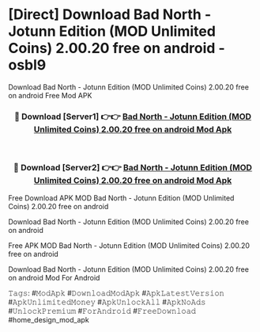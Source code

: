 # [Direct] Download Bad North - Jotunn Edition (MOD Unlimited Coins) 2.00.20 free on android - osbl9
Download Bad North - Jotunn Edition (MOD Unlimited Coins) 2.00.20 free on android Free Mod APK

<div align="center">
<h3>🔴 Download [Server1] 👉👉 <a href="https://apk-comot.site?title=Bad_North_-_Jotunn_Edition_(MOD_Unlimited_Coins)_2.00.20_free_on_android">Bad North - Jotunn Edition (MOD Unlimited Coins) 2.00.20 free on android Mod Apk</a></h3><br>

<h3>🔴 Download [Server2] 👉👉 <a href="https://apk-comot.site?title=Bad_North_-_Jotunn_Edition_(MOD_Unlimited_Coins)_2.00.20_free_on_android">Bad North - Jotunn Edition (MOD Unlimited Coins) 2.00.20 free on android Mod Apk</a></h3>
</div>


Free Download APK MOD Bad North - Jotunn Edition (MOD Unlimited Coins) 2.00.20 free on android

Download Bad North - Jotunn Edition (MOD Unlimited Coins) 2.00.20 free on android 

Free APK MOD Bad North - Jotunn Edition (MOD Unlimited Coins) 2.00.20 free on android 

Download Bad North - Jotunn Edition (MOD Unlimited Coins) 2.00.20 free on android Mod For Android

𝚃𝚊𝚐𝚜: #𝙼𝚘𝚍𝙰𝚙𝚔 #𝙳𝚘𝚠𝚗𝚕𝚘𝚊𝚍𝙼𝚘𝚍𝙰𝚙𝚔 #𝙰𝚙𝚔𝙻𝚊𝚝𝚎𝚜𝚝𝚅𝚎𝚛𝚜𝚒𝚘𝚗 #𝙰𝚙𝚔𝚄𝚗𝚕𝚒𝚖𝚒𝚝𝚎𝚍𝙼𝚘𝚗𝚎𝚢 #𝙰𝚙𝚔𝚄𝚗𝚕𝚘𝚌𝚔𝙰𝚕𝚕 #𝙰𝚙𝚔𝙽𝚘𝙰𝚍𝚜 #𝚄𝚗𝚕𝚘𝚌𝚔𝙿𝚛𝚎𝚖𝚒𝚞𝚖 #𝙵𝚘𝚛𝙰𝚗𝚍𝚛𝚘𝚒𝚍 #𝙵𝚛𝚎𝚎𝙳𝚘𝚠𝚗𝚕𝚘𝚊𝚍 #home_design_mod_apk